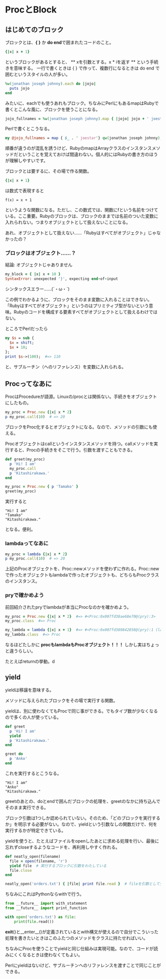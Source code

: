 ProcとBlock
====

## はじめてのブロック

ブロックとは、**{ }** か **do end**で囲まれたコードのこと。

```ruby
{|x| x + 1} 
```

というブロックがあるとすると、 ** xを引数とする。x * iを返す ** という手続きを意味する。
一行で書くときは { } で作って、複数行になるときは do end で囲むというスタイルの人が多い。

```ruby
%w(jonathan joseph johnny).each do |jojo|
  puts jojo
end
```

みたいに、eachでも使うあれもブロック。ちなみにPerlにもあるmapはRubyで書くとこんな風に、ブロックを使うことになる。

```ruby
jojo_fullnames = %w(jonathan joseph johnny).map { |jojo| jojo + ' joestar' }
```

Perlで書くとこうなる。

```perl
my @jojo_fullnames = map { $_ . ' joestar'} qw(jonathan joseph johnny);
```

順番が違うのが混乱を誘うけど、RubyのmapはArrayクラスのインスタンスメソッドだということを覚えておけば間違わない。個人的にはRubyの書き方のほうが理解しやすいです。

ブロックとは要するに、その場で作る関数。

```ruby
{|x| x + 1} 
```

は数式で表現すると

```
f(x) = x + 1
```

というような関数になる。ただし、この数式では、関数にfという名前をつけている。ここ重要。Rubyのブロックは、ブロックのままでは名前のついた変数に入れられない。つまりオブジェクトとして扱えないことになる。

あれ、オブジェクトとして扱えない……「Rubyはすべてがオブジェクト」じゃなかったの？

### ブロックはオブジェクト……？
結論: オブジェクトじゃありません

```ruby
my_block = { |x| x + 10 }
SyntaxError: unexpected '}', expecting end-of-input
```

シンタックスエラー……(´・ω・`)

この例でわかるように、ブロックをそのまま変数に入れることはできない。「Rubyはすべてがオブジェクト」というのはプリミティブ型がないという意味。Rubyのコードを構成する要素すべてがオブジェクトとして扱えるわけではない。

ところでPerlだったら

```perl
my $s = sub {
  $x = shift;
  $x + 10;
};
print $s->(100);  #=> 110
```

と、サブルーチン（へのリファレンス）を変数に入れられる。

## Procってなあに
ProcはProcedureが語源。Linuxの/procとは関係ない。手続きをオブジェクトにしたもの。

```ruby
my_proc = Proc.new {|x| x * 2} 
p my_proc.call(10)  # => 20
```

ブロックをProc化するとオブジェクトになる。なので、メソッドの引数にも使える。

Procオブジェクトはcallというインスタンスメソッドを持つ。callメソッドを実行すると、Procの手続きをそこで行う。引数を渡すこともできる。

```ruby
def greet(my_proc)
  p 'Hi! I am'
  my_proc.call
  p 'Kitashirakawa.'
end

my_proc = Proc.new { p 'Tamako' }
greet(my_proc)
```

実行すると

```
"Hi! I am"
"Tamako"
"Kitashirakawa."
```

となる。便利。


### lambdaってなあに
```ruby
my_proc = lambda {|x| x * 2} 
p my_proc.call(10)  # => 20
```

上記のProcオブジェクトを、Proc::newメソッドを使わずに作れる。Proc::newで作ったオブジェクトもlambdaで作ったオブジェクトも、どちらもProcクラスのインスタンス。

### pryで確かめよう

前回紹介されたpryでlambdaが本当にProcなのかを確かめよう。

```ruby
my_proc = Proc.new {|x| x * 2}  #=> #<Proc:0x007fd38ae68e70@(pry):3>
my_proc.class  #=> Proc

my_lambda = lambda {|x| x + 1}  #=> #<Proc:0x007fd389842858@(pry):1 (lambda)>
my_lambda.class  #=> Proc
```

なるほどたしかに **procもlambdaもProcオブジェクト！！！**
しかし実はちょっと違うらしい。

たとえばreturnの挙動。d


## yield
yieldは移譲を意味する。

メソッドに与えられたブロックをその場で実行する関数。

yieldは、別に使わなくてもProcで同じ事ができる。でもタイプ数が少なくなるので多くの人が使っている。

```ruby
def greet
  p 'Hi! I am'
  yield
  p 'Kitashirakawa.'
end

greet do
  p 'Anko'
end
```

これを実行するとこうなる。

```
"Hi! I am"
"Anko"
"Kitashirakawa."
```

greetのあとの、doとendで囲んだブロックの処理を、greetのなかに持ち込んでそのまま実行できる。


ブロック引数は1つしか認められていない。そのため、「どのブロックを実行するか」を明示する必要がない。なので、yieldという引数なしの関数だけで、何を実行するかが特定できている。


yieldを使うと、たとえばファイルをopenしたあとに求める処理を行い、最後に忘れずcloseするようなコードを、再利用しやすく作れる。

```ruby
def neatly_open(filename)
  file = open(filename, 'r')
  yield file  # 実行するブロックに引数をわたしている
  file.close
end

neatly_open('orders.txt') { |file| print file.read }  # fileを引数として受け取って、その内容を出力するだけのブロック
```

ちなみにこれはPythonならwithで行う。

```python
from __future__ import with_statement
from __future__ import print_function

with open('orders.txt') as file:
    print(file.read())
```

__exit__()と__enter__()が定義されているとwith構文が使えるので自分でこういった処理を書きたいときはこのふたつのメソッドをクラスに持たせればいい。

ちなみにProcを使うことでyieldと同じ仕組みは実現可能。なので、コードが読みにくくなるときは使わなくてもよい。

Perlにyieldはないけど、サブルーチンへのリファレンスを渡すことで同じことができる。

